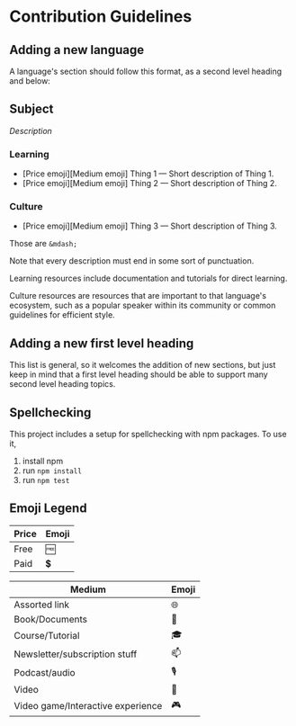 # Contribution Guidelines

## Adding a new language

A language's section should follow this format, as a second level heading and
below:

## Subject
*Description*
### Learning
* [Price emoji]\[Medium emoji] Thing 1 &mdash; Short description of Thing 1.
* [Price emoji]\[Medium emoji] Thing 2 &mdash; Short description of Thing 2.
### Culture
* [Price emoji]\[Medium emoji] Thing 3 &mdash; Short description of Thing 3.

Those are `&mdash;` 

Note that every description must end in some sort of punctuation. 

Learning resources include documentation and tutorials for direct learning.

Culture resources are resources that are important to that language's ecosystem,
such as a popular speaker within its community or common guidelines for
efficient style.

## Adding a new first level heading

This list is general, so it welcomes the addition of new sections, but just keep
in mind that a first level heading should be able to support many second level
heading topics.

## Spellchecking

This project includes a setup for spellchecking with npm packages. To use it,

1) install npm
2) run `npm install`
3) run `npm test`

## Emoji Legend
| Price | Emoji
| ----- | -----
| Free | 🆓 
| Paid | 💲 

| Medium      | Emoji
| ------------- | -----
| Assorted link | 🌐
| Book/Documents | 📘
| Course/Tutorial | 🎓
| Newsletter/subscription stuff | 📫
| Podcast/audio | 🎙
| Video | 🎥
| Video game/Interactive experience | 🎮
